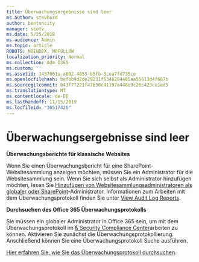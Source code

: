 ```yaml
---
title: Überwachungsergebnisse sind leer
ms.author: stevhord
author: bentoncity
manager: scotv
ms.date: 5/25/2018
ms.audience: Admin
ms.topic: article
ROBOTS: NOINDEX, NOFOLLOW
localization_priority: Normal
ms.collection: Adm_O365
ms.custom: ''
ms.assetid: 1437061a-a602-4853-b5fb-3cea7fd735ce
ms.openlocfilehash: befbb9d2de29231f5346284485aa55613d4f687b
ms.sourcegitcommit: b43f77221f47b50c41197a448a9c26c423ce1ad5
ms.translationtype: MT
ms.contentlocale: de-DE
ms.lasthandoff: 11/15/2019
ms.locfileid: "36517426"
---
```

# <a name="auditing-results-are-blank"></a>Überwachungsergebnisse sind leer

 **Überwachungsberichte für klassische Websites**
  
Wenn Sie einen Überwachungsbericht für eine SharePoint-Websitesammlung anzeigen möchten, müssen Sie ein Administrator für die Websitesammlung sein. Wenn Sie sich selbst als Administrator hinzufügen möchten, lesen Sie [Hinzufügen von Websitesammlungsadministratoren als globaler oder SharePoint](https://go.microsoft.com/fwlink/?linkid=869390)-Administrator. Informationen zum Arbeiten mit dem Überwachungsprotokoll finden Sie unter [View Audit Log Reports](https://go.microsoft.com/fwlink/?linkid=395237). 
  
 **Durchsuchen des Office 365 Überwachungsprotokolls**
  
Sie müssen ein globaler Administrator in Office 365 sein, um mit dem Überwachungsprotokoll im [ &amp; Security Compliance Center](https://protection.office.com)arbeiten zu können. Aktivieren Sie zunächst die Überwachungsprotokollierung. Anschließend können Sie eine Überwachungsprotokoll Suche ausführen. 
  
[Hier erfahren Sie, wie Sie das Überwachungsprotokoll durchsuchen](https://go.microsoft.com/fwlink/?linkid=708432).
  

